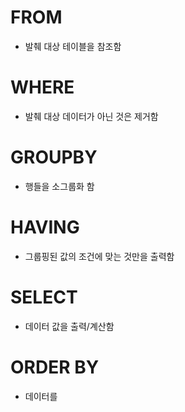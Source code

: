 # FROM
  - 발췌 대상 테이블을 참조함

# WHERE
  - 발췌 대상 데이터가 아닌 것은 제거함

# GROUPBY
  - 행들을 소그룹화 함

# HAVING
  - 그룹핑된 값의 조건에 맞는 것만을 출력함

# SELECT
  - 데이터 값을 출력/계산함

# ORDER BY
  - 데이터를 
